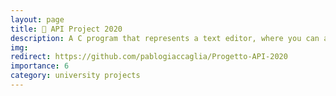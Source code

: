 ```yaml
---
layout: page
title: 📝 API Project 2020
description: A C program that represents a text editor, where you can add, remove, print lines and do undo or redo actions.
img: 
redirect: https://github.com/pablogiaccaglia/Progetto-API-2020
importance: 6
category: university projects
---
```

